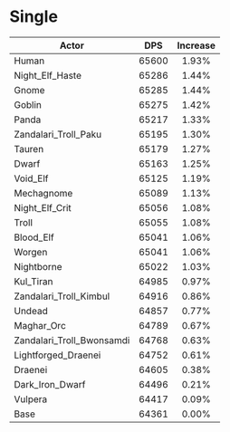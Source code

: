 # Single
| Actor | DPS | Increase |
|---|:---:|:---:|
|Human|65600|1.93%|
|Night_Elf_Haste|65286|1.44%|
|Gnome|65285|1.44%|
|Goblin|65275|1.42%|
|Panda|65217|1.33%|
|Zandalari_Troll_Paku|65195|1.30%|
|Tauren|65179|1.27%|
|Dwarf|65163|1.25%|
|Void_Elf|65125|1.19%|
|Mechagnome|65089|1.13%|
|Night_Elf_Crit|65056|1.08%|
|Troll|65055|1.08%|
|Blood_Elf|65041|1.06%|
|Worgen|65041|1.06%|
|Nightborne|65022|1.03%|
|Kul_Tiran|64985|0.97%|
|Zandalari_Troll_Kimbul|64916|0.86%|
|Undead|64857|0.77%|
|Maghar_Orc|64789|0.67%|
|Zandalari_Troll_Bwonsamdi|64768|0.63%|
|Lightforged_Draenei|64752|0.61%|
|Draenei|64605|0.38%|
|Dark_Iron_Dwarf|64496|0.21%|
|Vulpera|64417|0.09%|
|Base|64361|0.00%|
